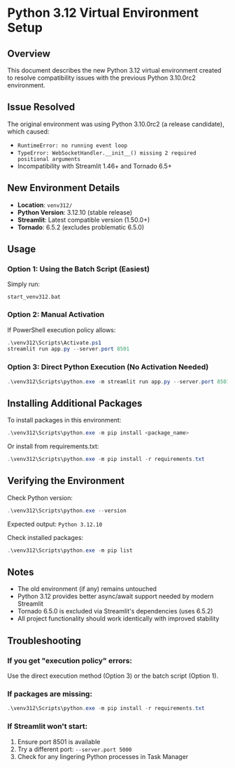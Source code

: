 # Python 3.12 Virtual Environment Setup

## Overview
This document describes the new Python 3.12 virtual environment created to resolve compatibility issues with the previous Python 3.10.0rc2 environment.

## Issue Resolved
The original environment was using Python 3.10.0rc2 (a release candidate), which caused:
- `RuntimeError: no running event loop`
- `TypeError: WebSocketHandler.__init__() missing 2 required positional arguments`
- Incompatibility with Streamlit 1.46+ and Tornado 6.5+

## New Environment Details
- **Location**: `venv312/`
- **Python Version**: 3.12.10 (stable release)
- **Streamlit**: Latest compatible version (1.50.0+)
- **Tornado**: 6.5.2 (excludes problematic 6.5.0)

## Usage

### Option 1: Using the Batch Script (Easiest)
Simply run:
```batch
start_venv312.bat
```

### Option 2: Manual Activation
If PowerShell execution policy allows:
```powershell
.\venv312\Scripts\Activate.ps1
streamlit run app.py --server.port 8501
```

### Option 3: Direct Python Execution (No Activation Needed)
```powershell
.\venv312\Scripts\python.exe -m streamlit run app.py --server.port 8501
```

## Installing Additional Packages
To install packages in this environment:
```powershell
.\venv312\Scripts\python.exe -m pip install <package_name>
```

Or install from requirements.txt:
```powershell
.\venv312\Scripts\python.exe -m pip install -r requirements.txt
```

## Verifying the Environment
Check Python version:
```powershell
.\venv312\Scripts\python.exe --version
```
Expected output: `Python 3.12.10`

Check installed packages:
```powershell
.\venv312\Scripts\python.exe -m pip list
```

## Notes
- The old environment (if any) remains untouched
- Python 3.12 provides better async/await support needed by modern Streamlit
- Tornado 6.5.0 is excluded via Streamlit's dependencies (uses 6.5.2)
- All project functionality should work identically with improved stability

## Troubleshooting

### If you get "execution policy" errors:
Use the direct execution method (Option 3) or the batch script (Option 1).

### If packages are missing:
```powershell
.\venv312\Scripts\python.exe -m pip install -r requirements.txt
```

### If Streamlit won't start:
1. Ensure port 8501 is available
2. Try a different port: `--server.port 5000`
3. Check for any lingering Python processes in Task Manager
